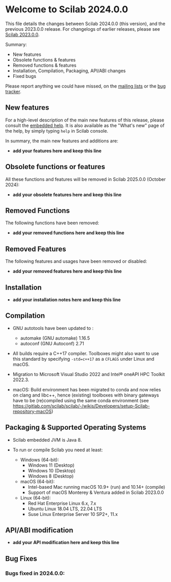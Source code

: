 Welcome to Scilab 2024.0.0
==========================

This file details the changes between Scilab 2024.0.0 (this version), and the previous 2023.0.0 release.
For changelogs of earlier releases, please see [Scilab 2023.0.0][1].

Summary:
- New features
- Obsolete functions & features
- Removed functions & features
- Installation, Compilation, Packaging, API/ABI changes
- Fixed bugs

Please report anything we could have missed, on the [mailing lists][2] or the [bug tracker][3].

[1]: https://help.scilab.org/docs/2023.0.0/en_US/CHANGES.html
[2]: https://www.scilab.org/about/community/mailing-lists
[3]: https://gitlab.com/scilab/scilab/-/issues


New features
------------

For a high-level description of the main new features of this release, please consult the [embedded help][4]. It is also available as the "What's new" page of the help, by simply typing `help` in Scilab console.

[4]: modules/helptools/data/pages/homepage-en_US.html

In summary, the main new features and additions are:
* __add your features here and keep this line__


Obsolete functions or features
------------------------------

All these functions and features will be removed in Scilab 2025.0.0 (October 2024):
* __add your obsolete features here and keep this line__


Removed Functions
-----------------

The following functions have been removed:
* __add your removed functions here and keep this line__


Removed Features
----------------

The following features and usages have been removed or disabled:
* __add your removed features here and keep this line__


Installation
------------

* __add your installation notes here and keep this line__


Compilation
-----------

* GNU autotools have been updated to :
   - automake (GNU automake) 1.16.5
   - autoconf (GNU Autoconf) 2.71
   
* All builds require a C++17 compiler. Toolboxes might also want to use this standard by specifying `-std=c++17` as a `CFLAGS` under Linux and macOS.

* Migration to Microsoft Visual Studio 2022 and Intel® oneAPI HPC Toolkit 2022.3.

* macOS: Build environment has been migrated to conda and now relies on clang and libc++, hence (existing) toolboxes with binary gateways have to be (re)compiled using the same conda environment (see https://gitlab.com/scilab/scilab/-/wikis/Developers/setup-Scilab-repository-macOS)


Packaging & Supported Operating Systems
---------------------------------------

* Scilab embedded JVM is Java 8. 

* To run or compile Scilab you need at least:
  - Windows (64-bit):
     - Windows 11 (Desktop)
     - Windows 10 (Desktop)
     - Windows 8 (Desktop)
  - macOS (64-bit):
     - Intel-based Mac running macOS 10.9+ (run) and 10.14+ (compile)
     - Support of macOS Monterey & Ventura added in Scilab 2023.0.0
  - Linux (64-bit):
     - Red Hat Enterprise Linux 6.x, 7.x
     - Ubuntu Linux 18.04 LTS, 22.04 LTS
     - Suse Linux Enterprise Server 10 SP2+, 11.x


API/ABI modification
--------------------

* __add your API modification here and keep this line__


Bug Fixes
---------

### Bugs fixed in 2024.0.0:

